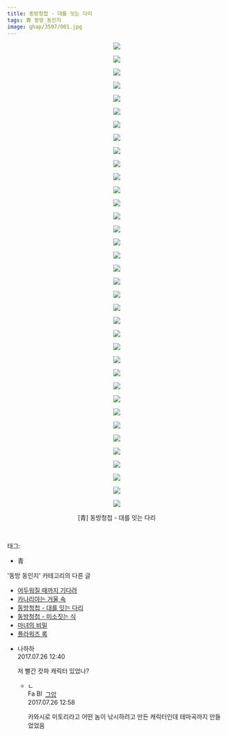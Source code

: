 ```yaml
---
title: 동방청첩 - 대를 잇는 다리
tags: 青 동방_동인지
image: ghap/3597/001.jpg
---
```

<div class="article">
<p style="text-align: center; clear: none; float: none;"><img src="{{ site.nasurl }}/ghap/3597/001.jpg"/></p>
<p style="text-align: center; clear: none; float: none;"><img src="{{ site.nasurl }}/ghap/3597/002.jpg"/></p>
<p style="text-align: center; clear: none; float: none;"><img src="{{ site.nasurl }}/ghap/3597/003.jpg"/></p>
<p style="text-align: center; clear: none; float: none;"><img src="{{ site.nasurl }}/ghap/3597/004.jpg"/></p>
<p style="text-align: center; clear: none; float: none;"><img src="{{ site.nasurl }}/ghap/3597/005.jpg"/></p>
<p style="text-align: center; clear: none; float: none;"><img src="{{ site.nasurl }}/ghap/3597/006.jpg"/></p>
<p style="text-align: center; clear: none; float: none;"><img src="{{ site.nasurl }}/ghap/3597/007.jpg"/></p>
<p style="text-align: center; clear: none; float: none;"><img src="{{ site.nasurl }}/ghap/3597/008.jpg"/></p>
<p style="text-align: center; clear: none; float: none;"><img src="{{ site.nasurl }}/ghap/3597/009.jpg"/></p>
<p style="text-align: center; clear: none; float: none;"><img src="{{ site.nasurl }}/ghap/3597/010.jpg"/></p>
<p style="text-align: center; clear: none; float: none;"><img src="{{ site.nasurl }}/ghap/3597/011.jpg"/></p>
<p style="text-align: center; clear: none; float: none;"><img src="{{ site.nasurl }}/ghap/3597/012.jpg"/></p>
<p style="text-align: center; clear: none; float: none;"><img src="{{ site.nasurl }}/ghap/3597/013.jpg"/></p>
<p style="text-align: center; clear: none; float: none;"><img src="{{ site.nasurl }}/ghap/3597/014.jpg"/></p>
<p style="text-align: center; clear: none; float: none;"><img src="{{ site.nasurl }}/ghap/3597/015.jpg"/></p>
<p style="text-align: center; clear: none; float: none;"><img src="{{ site.nasurl }}/ghap/3597/016.jpg"/></p>
<p style="text-align: center; clear: none; float: none;"><img src="{{ site.nasurl }}/ghap/3597/017.jpg"/></p>
<p style="text-align: center; clear: none; float: none;"><img src="{{ site.nasurl }}/ghap/3597/018.jpg"/></p>
<p style="text-align: center; clear: none; float: none;"><img src="{{ site.nasurl }}/ghap/3597/019.jpg"/></p>
<p style="text-align: center; clear: none; float: none;"><img src="{{ site.nasurl }}/ghap/3597/020.jpg"/></p>
<p style="text-align: center; clear: none; float: none;"><img src="{{ site.nasurl }}/ghap/3597/021.jpg"/></p>
<p style="text-align: center; clear: none; float: none;"><img src="{{ site.nasurl }}/ghap/3597/022.jpg"/></p>
<p style="text-align: center; clear: none; float: none;"><img src="{{ site.nasurl }}/ghap/3597/023.jpg"/></p>
<p style="text-align: center; clear: none; float: none;"><img src="{{ site.nasurl }}/ghap/3597/024.jpg"/></p>
<p style="text-align: center; clear: none; float: none;"><img src="{{ site.nasurl }}/ghap/3597/025.jpg"/></p>
<p style="text-align: center; clear: none; float: none;"><img src="{{ site.nasurl }}/ghap/3597/026.jpg"/></p>
<p style="text-align: center; clear: none; float: none;"><img src="{{ site.nasurl }}/ghap/3597/027.jpg"/></p>
<p style="text-align: center; clear: none; float: none;"><img src="{{ site.nasurl }}/ghap/3597/028.jpg"/></p>
<p style="text-align: center; clear: none; float: none;"><img src="{{ site.nasurl }}/ghap/3597/029.jpg"/></p>
<p style="text-align: center; clear: none; float: none;"><img src="{{ site.nasurl }}/ghap/3597/030.jpg"/></p>
<p style="text-align: center; clear: none; float: none;"><img src="{{ site.nasurl }}/ghap/3597/031.jpg"/></p>
<p style="text-align: center; clear: none; float: none;"><img src="{{ site.nasurl }}/ghap/3597/032.jpg"/></p>
<p style="text-align: center; clear: none; float: none;"><img src="{{ site.nasurl }}/ghap/3597/033.jpg"/></p>
<p style="text-align: center; clear: none; float: none;"><img src="{{ site.nasurl }}/ghap/3597/034.jpg"/></p>
<p style="text-align: center; clear: none; float: none;"><img src="{{ site.nasurl }}/ghap/3597/035.jpg"/></p>
<p style="text-align: center; clear: none; float: none;"><img src="{{ site.nasurl }}/ghap/3597/036.jpg"/></p>
<p style="text-align: center; clear: none; float: none;">[青] 동방청첩 - 대를 잇는 다리</p>
<p><br/></p>
</div><div class="tagTrail">
<p>태그: </p>
<ul>
<li>青</li>
</ul>
</div><div class="another">
<p>'동방 동인지' 카테고리의 다른 글</p>
<ul>
<li><a href="/2017-08-03-ghap_3610">어두워질 때까지 기다려</a></li>
<li><a href="/2017-08-03-ghap_3609">카나리아는 거울 속</a></li>
<li><a href="/2017-07-23-ghap_3597">동방청첩 - 대를 잇는 다리</a></li>
<li><a href="/2017-07-23-ghap_3596">동방청첩 - 미소짓는 식</a></li>
<li><a href="/2017-07-21-ghap_3591">마녀의 비밀</a></li>
<li><a href="/2017-07-21-ghap_3589">플라워즈 록</a></li>
</ul>
</div><div class="cb_module cb_fluid">
<div class="cb_wrt cb_profile">
<div class="comment">
<ul>
<li class="cb_thumb_off" id="comment15044616">
<div class="cb_comment_area">
<div class="cb_info_area">
<div class="cb_section">
<span class="cb_nick_name">나하하</span>
</div>
<div class="cb_section">
<span class="cb_date">2017.07.26 12:40 </span>
</div>
</div>
<div class="cb_dsc_comment">
<p class="cb_dsc">
											저 빨간 캇파 캐릭터 있었나?
										</p>
</div>
<ul>
<li class="cb_thumb_off" id="comment15044627">
<span class="cb_bu_subnode">ㄴ</span>
<div class="cb_comment_area">
<div class="cb_info_area">
<div class="cb_section">
<span class="cb_nick_name"><img alt="Favicon of https://ghaptouhou.tistory.com" height="16" onerror="this.onerror=null;this.parentNode.removeChild(this)" src="https://ghaptouhou.tistory.com/favicon.ico" width="16"/> <img alt="BlogIcon" height="16" onerror="this.parentNode.removeChild(this)" src="https://ghaptouhou.tistory.com/index.gif" width="16"/> <a href="https://ghaptouhou.tistory.com" onclick="return openLinkInNewWindow(this)"> 그압</a><span class="tistoryProfileLayerTrigger" onclick='TistoryProfile.show(event, this, {"title":"\uc800\uae30 \uc774\uac70 \ub098\uc911\uc5d0 \uc218\uc815 \uac00\ub2a5\ud558\ub098\uc694","url":"https:\/\/ghap.tistory.com","nickname":"\uadf8\uc555","items":[]}); return false;'></span></span>
</div>
<div class="cb_section">
<span class="cb_date">2017.07.26 12:58 </span>
</div>
</div>
<div class="cb_dsc_comment">
<p class="cb_dsc">
																카와시로 미토리라고 어떤 놈이 낚시하려고 만든 캐릭터인데 테마곡까지 만들었었음
															</p>
</div>
</div>
</li>
</ul>
</div></li>
</ul>
</div>
</div><!-- commentList close -->
</div>